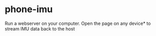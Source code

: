 # phone-imu
Run a webserver on your computer. Open the page on any device* to stream IMU data back to the host
